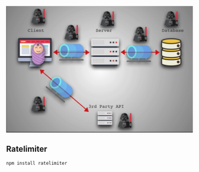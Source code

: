 <img src="Don't Trust Anyone.assets/Screen Shot 2021-08-24 at 12.38.28 AM.png" alt="Screen Shot 2021-08-24 at 12.38.28 AM" style="zoom:50%;" />

## Ratelimiter

```shell
npm install ratelimiter
```

